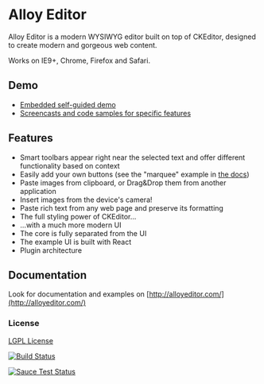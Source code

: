 Alloy Editor
==================

Alloy Editor is a modern WYSIWYG editor built on top of CKEditor, designed to create modern and gorgeous web content.

Works on IE9+, Chrome, Firefox and Safari.

## Demo

* [Embedded self-guided demo](http://alloyeditor.com)
* [Screencasts and code samples for specific features](https://alloyeditor.com/docs/features/)

## Features

* Smart toolbars appear right near the selected text and offer different functionality based on context
* Easily add your own buttons (see the "marquee" example in [the docs](https://alloyeditor.com/docs/develop/create/create_buttons.html))
* Paste images from clipboard, or Drag&Drop them from another application
* Insert images from the device's camera!
* Paste rich text from any web page and preserve its formatting
* The full styling power of CKEditor...
* ...with a much more modern UI
* The core is fully separated from the UI
* The example UI is built with React
* Plugin architecture

## Documentation

Look for documentation and examples on [http://alloyeditor.com/](http://alloyeditor.com/)

### License
[LGPL License](LICENSE.md)

[![Build Status](https://travis-ci.org/liferay/alloy-editor.svg)](https://travis-ci.org/liferay/alloy-editor)

[![Sauce Test Status](https://saucelabs.com/browser-matrix/alloyui.svg)](https://saucelabs.com/u/alloyui)
